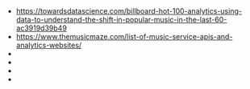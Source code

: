 ##
* https://towardsdatascience.com/billboard-hot-100-analytics-using-data-to-understand-the-shift-in-popular-music-in-the-last-60-ac3919d39b49
* https://www.themusicmaze.com/list-of-music-service-apis-and-analytics-websites/
* 
* 
* 
* 